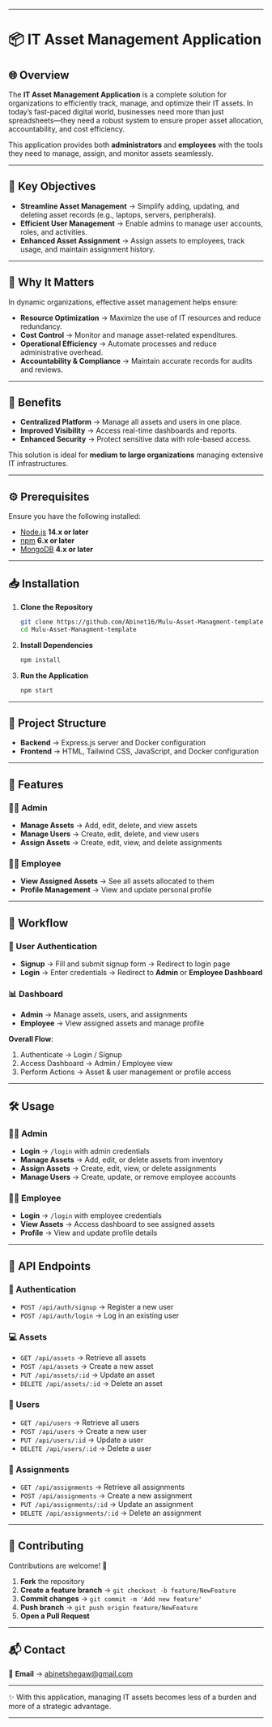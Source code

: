 

---

# 📦 IT Asset Management Application

## 🌐 Overview

The **IT Asset Management Application** is a complete solution for organizations to efficiently track, manage, and optimize their IT assets. In today’s fast-paced digital world, businesses need more than just spreadsheets—they need a robust system to ensure proper asset allocation, accountability, and cost efficiency.

This application provides both **administrators** and **employees** with the tools they need to manage, assign, and monitor assets seamlessly.

---

## 🎯 Key Objectives

* **Streamline Asset Management** → Simplify adding, updating, and deleting asset records (e.g., laptops, servers, peripherals).
* **Efficient User Management** → Enable admins to manage user accounts, roles, and activities.
* **Enhanced Asset Assignment** → Assign assets to employees, track usage, and maintain assignment history.

---

## 🔑 Why It Matters

In dynamic organizations, effective asset management helps ensure:

* **Resource Optimization** → Maximize the use of IT resources and reduce redundancy.
* **Cost Control** → Monitor and manage asset-related expenditures.
* **Operational Efficiency** → Automate processes and reduce administrative overhead.
* **Accountability & Compliance** → Maintain accurate records for audits and reviews.

---

## 🚀 Benefits

* **Centralized Platform** → Manage all assets and users in one place.
* **Improved Visibility** → Access real-time dashboards and reports.
* **Enhanced Security** → Protect sensitive data with role-based access.

This solution is ideal for **medium to large organizations** managing extensive IT infrastructures.

---

## ⚙️ Prerequisites

Ensure you have the following installed:

* [Node.js](https://nodejs.org/) **14.x or later**
* [npm](https://www.npmjs.com/) **6.x or later**
* [MongoDB](https://www.mongodb.com/) **4.x or later**

---

## 📥 Installation

1. **Clone the Repository**

   ```bash
   git clone https://github.com/Abinet16/Mulu-Asset-Managment-template.git
   cd Mulu-Asset-Managment-template
   ```

2. **Install Dependencies**

   ```bash
   npm install
   ```

3. **Run the Application**

   ```bash
   npm start
   ```

---

## 📂 Project Structure

* **Backend** → Express.js server and Docker configuration
* **Frontend** → HTML, Tailwind CSS, JavaScript, and Docker configuration

---

## 🌟 Features

### 👨‍💼 Admin

* **Manage Assets** → Add, edit, delete, and view assets
* **Manage Users** → Create, edit, delete, and view users
* **Assign Assets** → Create, edit, view, and delete assignments

### 👩‍💻 Employee

* **View Assigned Assets** → See all assets allocated to them
* **Profile Management** → View and update personal profile

---

## 🔄 Workflow

### 🔐 User Authentication

* **Signup** → Fill and submit signup form → Redirect to login page
* **Login** → Enter credentials → Redirect to **Admin** or **Employee Dashboard**

### 📊 Dashboard

* **Admin** → Manage assets, users, and assignments
* **Employee** → View assigned assets and manage profile

**Overall Flow**:

1. Authenticate → Login / Signup
2. Access Dashboard → Admin / Employee view
3. Perform Actions → Asset & user management or profile access

---

## 🛠️ Usage

### 👨‍💼 Admin

* **Login** → `/login` with admin credentials
* **Manage Assets** → Add, edit, or delete assets from inventory
* **Assign Assets** → Create, edit, view, or delete assignments
* **Manage Users** → Create, update, or remove employee accounts

### 👩‍💻 Employee

* **Login** → `/login` with employee credentials
* **View Assets** → Access dashboard to see assigned assets
* **Profile** → View and update profile details

---

## 📡 API Endpoints

### 🔑 Authentication

* `POST /api/auth/signup` → Register a new user
* `POST /api/auth/login` → Log in an existing user

### 💻 Assets

* `GET /api/assets` → Retrieve all assets
* `POST /api/assets` → Create a new asset
* `PUT /api/assets/:id` → Update an asset
* `DELETE /api/assets/:id` → Delete an asset

### 👥 Users

* `GET /api/users` → Retrieve all users
* `POST /api/users` → Create a new user
* `PUT /api/users/:id` → Update a user
* `DELETE /api/users/:id` → Delete a user

### 📑 Assignments

* `GET /api/assignments` → Retrieve all assignments
* `POST /api/assignments` → Create a new assignment
* `PUT /api/assignments/:id` → Update an assignment
* `DELETE /api/assignments/:id` → Delete an assignment

---

## 🤝 Contributing

Contributions are welcome! 🚀

1. **Fork** the repository
2. **Create a feature branch** → `git checkout -b feature/NewFeature`
3. **Commit changes** → `git commit -m 'Add new feature'`
4. **Push branch** → `git push origin feature/NewFeature`
5. **Open a Pull Request**

---

## 📬 Contact

📧 **Email** → [abinetshegaw@gmail.com](mailto:abinetshegaw@gmail.com)

---

✨ With this application, managing IT assets becomes less of a burden and more of a strategic advantage.

---

